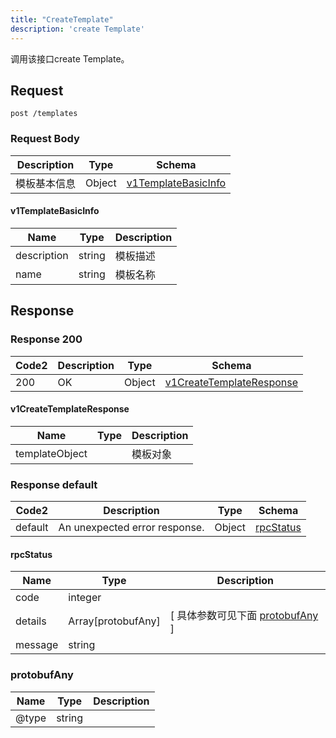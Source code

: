 ```yaml
---
title: "CreateTemplate"
description: 'create Template'
---
```



调用该接口create Template。



## Request


```
post /templates
```







### Request Body


 
| Description | Type | Schema |
| ----------- | ------ | ------ |
| 模板基本信息 | Object | [v1TemplateBasicInfo](#v1TemplateBasicInfo) |

#### v1TemplateBasicInfo

| Name | Type | Description | 
| ---- | ---- | ----------- |     
| description | string | 模板描述 |      
| name | string | 模板名称 |   


  
     
   
     
 
 





## Response



### Response  200

 
| Code2 | Description | Type | Schema |
| ---- | ----------- | ------ | ------ |
| 200 | OK | Object | [v1CreateTemplateResponse](#v1CreateTemplateResponse) |

#### v1CreateTemplateResponse

| Name | Type | Description | 
| ---- | ---- | ----------- |     
| templateObject |  | 模板对象 |   


  
     
 
 


 


### Response  default

 
| Code2 | Description | Type | Schema |
| ---- | ----------- | ------ | ------ |
| default | An unexpected error response. | Object | [rpcStatus](#rpcStatus) |

#### rpcStatus

| Name | Type | Description | 
| ---- | ---- | ----------- |     
| code | integer |  |          
| details | Array[protobufAny] |  [ 具体参数可见下面 [protobufAny](#protobufAny) ] |       
| message | string |  |   


  
     
   
       
         
### protobufAny
| Name | Type | Description | 
| ---- | ---- | ----------- |     
| @type | string |  |   


  
     
 
 


          
     
   
     
 
 


 


